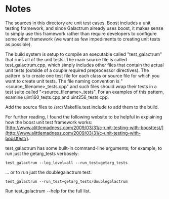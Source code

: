 # Notes
The sources in this directory are unit test cases.  Boost includes a
unit testing framework, and since Galactrum already uses boost, it makes
sense to simply use this framework rather than require developers to
configure some other framework (we want as few impediments to creating
unit tests as possible).

The build system is setup to compile an executable called "test_galactrum"
that runs all of the unit tests.  The main source file is called
test_galactrum.cpp, which simply includes other files that contain the
actual unit tests (outside of a couple required preprocessor
directives).  The pattern is to create one test file for each class or
source file for which you want to create unit tests.  The file naming
convention is "<source_filename>_tests.cpp" and such files should wrap
their tests in a test suite called "<source_filename>_tests".  For an
examples of this pattern, examine uint160_tests.cpp and
uint256_tests.cpp.

Add the source files to /src/Makefile.test.include to add them to the build.

For further reading, I found the following website to be helpful in
explaining how the boost unit test framework works:
[http://www.alittlemadness.com/2009/03/31/c-unit-testing-with-boosttest/](http://www.alittlemadness.com/2009/03/31/c-unit-testing-with-boosttest/).

test_galactrum has some built-in command-line arguments; for
example, to run just the getarg_tests verbosely:

    test_galactrum --log_level=all --run_test=getarg_tests

... or to run just the doublegalactrum test:

    test_galactrum --run_test=getarg_tests/doublegalactrum

Run  test_galactrum --help   for the full list.

